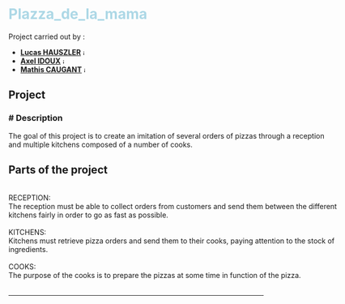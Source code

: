 # <span style="color:lightblue">Plazza_de_la_mama

Project carried out by :

- [**Lucas HAUSZLER**](https://github.com/ripel2) <img src="https://github.githubassets.com/images/modules/logos_page/GitHub-Mark.png" alt="icone-github" width="10" height="10">
- [**Axel IDOUX**](https://github.com/FoxaxeWasTaken) <img src="https://github.githubassets.com/images/modules/logos_page/GitHub-Mark.png" alt="icone-github" width="10" height="10">
- [**Mathis CAUGANT**](https://github.com/MathisCaugant) <img src="https://github.githubassets.com/images/modules/logos_page/GitHub-Mark.png" alt="icone-github" width="10" height="10">

## Project

### # Description

<div style="width: 650px;">
The goal of this project is to create an imitation of several orders of pizzas through a reception and multiple kitchens composed of a number of cooks.
</div>

## Parts of the project

<br>

<div style="width: 650px;">
RECEPTION:<br>
The reception must be able to collect orders from customers and send them between the different kitchens fairly in order to go as fast as possible.
</div>

<br>

<div style="width: 650px;">
KITCHENS:<br>
Kitchens must retrieve pizza orders and send them to their cooks, paying attention to the stock of ingredients.
</div>

<br>

<div style="width: 650px;">
COOKS:<br>
The purpose of the cooks is to prepare the pizzas at some time in function of the pizza.
</div>

<br>

<hr>